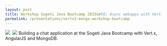 ```yaml
---
layout: post
title: Workshop Sogeti Java Bootcamp 2015&#58; Async webapps with Vert.x, AngularJS and MongoDB
permalink: /presentations/vertx3-mongo-workshop-bootcamp
---
```

<a href="presentations/vertx3-mongo-workshop-bootcamp.pdf"><img style="float:left; margin-right: 0.5em;" src="{{site.url}}/img/presentation.svg"/></a>
<a href="https://github.com/erwindeg/vertx3-chat"><img src="{{site.url}}/img/github.svg"/></a>
Building a chat application at the Sogeti Java Bootcamp with Vert.x, AngularJS and MongoDB.